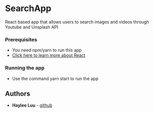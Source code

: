 # SearchApp
React based app that allows users to search images and videos through Youtube and Unsplash API

 
### Prerequisites
* You need npm/yarn to run this app
* [Click here to learn more about React](https://reactjs.org/docs/getting-started.html)

### Running the app
* Use the command yarn start to run the app

## Authors

* **Haylee Luu** - [github](https://github.com/alinastarkov)
